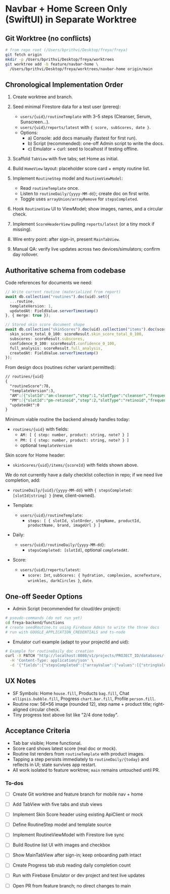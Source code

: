 <!-- 94f4076b-9ac2-477e-a625-fc108e273a84 ac322387-3da3-48f7-be02-c0cc80f34689 -->
# Navbar + Home Screen Only (SwiftUI) in Separate Worktree

## Git Worktree (no conflicts)

```bash
# from repo root (/Users/bprithvi/Desktop/freya/freya)
git fetch origin
mkdir -p /Users/bprithvi/Desktop/freya/worktrees
git worktree add -b feature/navbar-home \
  /Users/bprithvi/Desktop/freya/worktrees/navbar-home origin/main
```

## Chronological Implementation Order

1. Create worktree and branch.
2. Seed minimal Firestore data for a test user (prereq):

   - `users/{uid}/routineTemplate` with 3–5 steps (Cleanser, Serum, Sunscreen...).
   - `users/{uid}/reports/latest` with `{ score, subScores, date }`.
   - Options:
     - a) Console: add docs manually (fastest for first run).
     - b) Script (recommended): one-off Admin script to write the docs.
     - c) Emulator + curl: seed to localhost if testing offline.

3. Scaffold `TabView` with five tabs; set Home as initial.
4. Build `HomeView` layout: placeholder score card + empty routine list.
5. Implement `RoutineStep` model and `RoutineViewModel`:

   - Read `routineTemplate` once.
   - Listen to `routineDaily/{yyyy-MM-dd}`; create doc on first write.
   - Toggle uses `arrayUnion/arrayRemove` for `stepsCompleted`.

6. Hook `RoutineView` UI to ViewModel; show images, names, and a circular check.
7. Implement `ScoreHeaderView` pulling `reports/latest` (or a tiny mock if missing).
8. Wire entry point: after sign-in, present `MainTabView`.
9. Manual QA: verify live updates across two devices/simulators; confirm day rollover.

## Authoritative schema from codebase

Code references for documents we need:

```166:175:/Users/bprithvi/Desktop/freya/freya/freya-backend/functions/src/routes/report.ts
// Write current routine (materialized from report)
await db.collection("routines").doc(uid).set({
  ...routine,
  templateVersion: 1,
  updatedAt: FieldValue.serverTimestamp()
}, { merge: true });
```



```75:82:/Users/bprithvi/Desktop/freya/freya/freya-backend/functions/src/routes/deepScan.ts
// Stored skin score document shape
await db.collection("skinScores").doc(uid).collection("items").doc(scoreId).set({
  skin_score_total_0_100: scoreResult.skin_score_total_0_100,
  subscores: scoreResult.subscores,
  confidence_0_100: scoreResult.confidence_0_100,
  full_analysis: scoreResult.full_analysis,
  createdAt: FieldValue.serverTimestamp()
});
```

From design docs (routines richer variant permitted):

```159:176:README.md
// routines/{uid}
{
  "routineScore":78,
  "templateVersion":3,
  "AM":[{"slotId":"am-cleanser","step":1,"slotType":"cleanser","frequency":{"pattern":"daily"},"productRef":{"productId":"cerave_sa_cleanser","name":"CeraVe Renewing SA Cleanser"},"preference":"neutral","note":null}],
  "PM":[{"slotId":"pm-retinoid","step":2,"slotType":"retinoid","frequency":{"pattern":"weekly","timesPerWeek":2,"nonConsecutive":true},"productRef":{"productId":"pm_retinoid_low","name":"PM Retinoid (low)"},"preference":"neutral","note":"Apply to dry skin; wait 10–20 min"}],
  "updatedAt":0
}
```

Minimum viable routine the backend already handles today:

- `routines/{uid}` with fields:
  - `AM: [ { step: number, product: string, note? } ]`
  - `PM: [ { step: number, product: string, note? } ]`
  - optional `templateVersion`

Skin score for Home header:

- `skinScores/{uid}/items/{scoreId}` with fields shown above.

We do not currently have a daily checklist collection in repo; if we need live completion, add:

- `routineDaily/{uid}/{yyyy-MM-dd}` with `{ stepsCompleted: [slotId|string] }` (new, client-owned).

- Template:
  - `users/{uid}/routineTemplate`:
    - `steps: [ { slotId, slotOrder, stepName, productId, productName, brand, imageUrl } ]`
- Daily:
  - `users/{uid}/routineDaily/{yyyy-MM-dd}`:
    - `stepsCompleted: [slotId]`, optional `completedAt`.
- Score:
  - `users/{uid}/reports/latest`:
    - `score: Int`, `subScores: { hydration, complexion, acneTexture, wrinkles, darkCircles }`, `date`.

## One-off Seeder Options

- Admin Script (recommended for cloud/dev project):
```bash
# pseudo-commands (do not run yet)
cd freya-backend/functions
# create seedRoutine.ts using Firebase Admin to write the three docs
# run with GOOGLE_APPLICATION_CREDENTIALS and ts-node
```

- Emulator curl example (adapt to your projectId and uid):
```bash
# Example for routineDaily doc creation
curl -X PATCH "http://localhost:8080/v1/projects/PROJECT_ID/databases/(default)/documents/users/TEST_UID/routineDaily/2025-10-11" \
  -H 'Content-Type: application/json' \
  -d '{"fields":{"stepsCompleted":{"arrayValue":{"values":[{"stringValue":"cleanser"}]}}}}'
```


## UX Notes

- SF Symbols: Home `house.fill`, Products `bag.fill`, Chat `ellipsis.bubble.fill`, Progress `chart.bar.fill`, Profile `person.fill`.
- Routine row: 56×56 image (rounded 12), step name + product title; right-aligned circular check.
- Tiny progress text above list like "2/4 done today".

## Acceptance Criteria

- Tab bar visible; Home functional.
- Score card shows latest score (real doc or mock).
- Routine list renders from `routineTemplate` with product images.
- Tapping a step persists immediately to `routineDaily/{today}` and reflects in UI; state survives app restart.
- All work isolated to feature worktree; `main` remains untouched until PR.

### To-dos

- [ ] Create Git worktree and feature branch for mobile nav + home
- [ ] Add TabView with five tabs and stub views
- [ ] Implement Skin Score header using existing ApiClient or mock
- [ ] Define RoutineStep model and template source
- [ ] Implement RoutineViewModel with Firestore live sync
- [ ] Build Routine list UI with images and checkbox
- [ ] Show MainTabView after sign-in; keep onboarding path intact
- [ ] Create Progress tab stub reading daily completion count
- [ ] Run with Firebase Emulator or dev project and test live updates
- [ ] Open PR from feature branch; no direct changes to main



